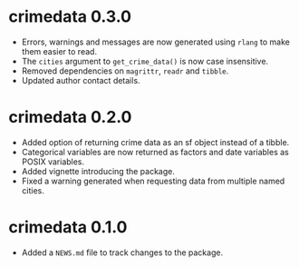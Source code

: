 # crimedata 0.3.0

* Errors, warnings and messages are now generated using `rlang` to make them
  easier to read.
* The `cities` argument to `get_crime_data()` is now case insensitive.
* Removed dependencies on `magrittr`, `readr` and `tibble`.
* Updated author contact details.


# crimedata 0.2.0

* Added option of returning crime data as an sf object instead of a tibble.
* Categorical variables are now returned as factors and date variables as POSIX
  variables.
* Added vignette introducing the package.
* Fixed a warning generated when requesting data from multiple named cities.


# crimedata 0.1.0

* Added a `NEWS.md` file to track changes to the package.
